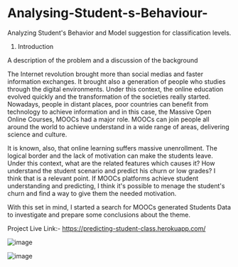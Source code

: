 # Analysing-Student-s-Behaviour-
Analyzing Student's Behavior and Model suggestion for classification levels.

1. Introduction

A description of the problem and a discussion of the background

The Internet revolution brought more than social medias and faster information exchanges. It brought also a generation of people who studies through the digital environments. Under this context, the online education evolved quickly and the transformation of the societies really started. Nowadays, people in distant places, poor countries can benefit from technology to achieve information and in this case, the Massive Open Online Courses, MOOCs had a major role. MOOCs can join people all around the world to achieve understand in a wide range of areas, delivering science and culture.

It is known, also, that online learning suffers massive unenrollment. The logical border and the lack of motivation can make the students leave. Under this context, what are the related features which causes it? How understand the student scenario and predict his churn or low grades? I think that is a relevant point. If MOOCs platforms achieve student understanding and predicting, I think it's possible to menage the student's churn and find a way to give them the needed motivation.

With this set in mind, I started a search for MOOCs generated Students Data to investigate and prepare some conclusions about the theme.

Project Live Link:- 
https://predicting-student-class.herokuapp.com/

![image](https://user-images.githubusercontent.com/38045608/109595538-baf6fb00-7b3a-11eb-9dbe-7c5a1a1b07a3.png)

![image](https://user-images.githubusercontent.com/38045608/109595561-ce09cb00-7b3a-11eb-8fe6-e2c8edea874c.png)

